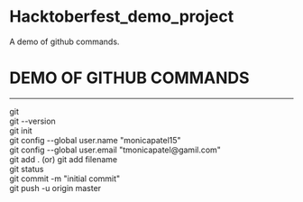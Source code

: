 # Hacktoberfest_demo_project
A demo of github commands.
<h1>DEMO OF GITHUB COMMANDS</h1>
<hr>
git<br>
git --version<br>
git init<br>
git config --global user.name "monicapatel15"<br>
git config --global user.email "tmonicapatel@gamil.com"<br>
git add . (or) git add filename<br>
git status<br>
git commit -m "initial commit"<br>
git push -u origin master<br>
